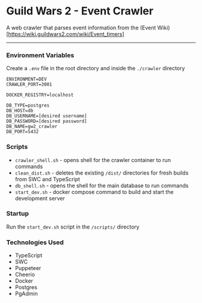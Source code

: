 # Guild Wars 2 - Event Crawler

A web crawler that parses event information from the (Event Wiki)[https://wiki.guildwars2.com/wiki/Event_timers]

---

### Environment Variables

Create a `.env` file in the root directory and inside the `./crawler` directory

```
ENVIRONMENT=DEV
CRAWLER_PORT=3001

DOCKER_REGISTRY=localhost

DB_TYPE=postgres
DB_HOST=db
DB_USERNAME=[desired username]
DB_PASSWORD=[desired password]
DB_NAME=gw2_crawler
DB_PORT=5432
```

### Scripts

- `crawler_shell.sh` - opens shell for the crawler container to run commands
- `clean_dist.sh` - deletes the existing `/dist/` directories for fresh builds from SWC and TypeScript
- `db_shell.sh` - opens the shell for the main database to run commands
- `start_dev.sh` - docker compose command to build and start the development server

### Startup

Run the `start_dev.sh` script in the `/scripts/` directory

### Technologies Used

- TypeScript
- SWC
- Puppeteer
- Cheerio
- Docker
- Postgres
- PgAdmin